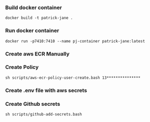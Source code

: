 ### Build docker container 
```docker build -t patrick-jane .```
### Run docker container 
```docker run -p7410:7410 --name pj-container patrick-jane:latest```

### Create aws ECR Manually

### Create Policy 
```sh scripts/aws-ecr-policy-user-create.bash 13***************```

### Create .env file with aws secrets 

### Create Github secrets
```sh scripts/github-add-secrets.bash```
